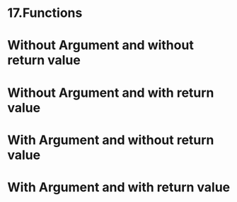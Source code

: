 # 17.Functions
# Without Argument and without return value
# Without Argument and with    return value
# With    Argument and without return value
# With    Argument and with    return value
